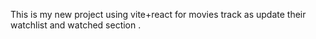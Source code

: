 This is my new project using vite+react for movies track as update their watchlist and watched section .

